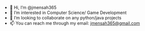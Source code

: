 - 👋 Hi, I’m @jmensah365
- 👀 I’m interested in Computer Science/ Game Development
- 💞️ I’m looking to collaborate on any python/java projects
- 📫 You can reach me through my email: jmensah365@gmail.com

<!---
jmensah365/jmensah365 is a ✨ special ✨ repository because its `README.md` (this file) appears on your GitHub profile.
You can click the Preview link to take a look at your changes.
--->
